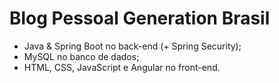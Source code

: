 # Blog Pessoal Generation Brasil

* Java & Spring Boot no back-end (+ Spring Security);
* MySQL no banco de dados;
* HTML, CSS, JavaScript e Angular no front-end.
